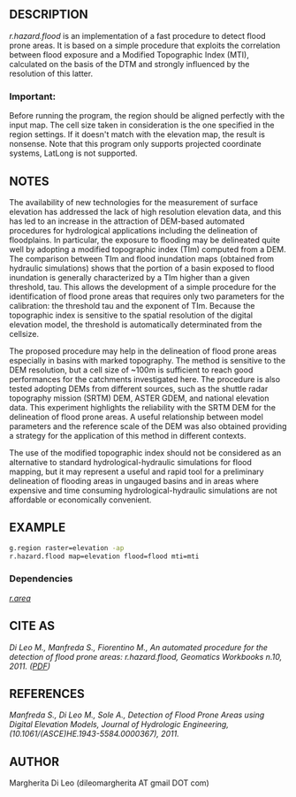 ## DESCRIPTION

*r.hazard.flood* is an implementation of a fast procedure to detect
flood prone areas. It is based on a simple procedure that exploits the
correlation between flood exposure and a Modified Topographic Index
(MTI), calculated on the basis of the DTM and strongly influenced by the
resolution of this latter.

### Important:

Before running the program, the region should be aligned perfectly with
the input map. The cell size taken in consideration is the one specified
in the region settings. If it doesn't match with the elevation map, the
result is nonsense. Note that this program only supports projected
coordinate systems, LatLong is not supported.

## NOTES

The availability of new technologies for the measurement of surface
elevation has addressed the lack of high resolution elevation data, and
this has led to an increase in the attraction of DEM-based automated
procedures for hydrological applications including the delineation of
floodplains. In particular, the exposure to flooding may be delineated
quite well by adopting a modified topographic index (TIm) computed from
a DEM. The comparison between TIm and flood inundation maps (obtained
from hydraulic simulations) shows that the portion of a basin exposed to
flood inundation is generally characterized by a TIm higher than a given
threshold, tau. This allows the development of a simple procedure for
the identification of flood prone areas that requires only two
parameters for the calibration: the threshold tau and the exponent of
TIm. Because the topographic index is sensitive to the spatial
resolution of the digital elevation model, the threshold is
automatically determinated from the cellsize.

The proposed procedure may help in the delineation of flood prone areas
especially in basins with marked topography. The method is sensitive to
the DEM resolution, but a cell size of \~100m is sufficient to reach
good performances for the catchments investigated here. The procedure is
also tested adopting DEMs from different sources, such as the shuttle
radar topography mission (SRTM) DEM, ASTER GDEM, and national elevation
data. This experiment highlights the reliability with the SRTM DEM for
the delineation of flood prone areas. A useful relationship between
model parameters and the reference scale of the DEM was also obtained
providing a strategy for the application of this method in different
contexts.

The use of the modified topographic index should not be considered as an
alternative to standard hydrological-hydraulic simulations for flood
mapping, but it may represent a useful and rapid tool for a preliminary
delineation of flooding areas in ungauged basins and in areas where
expensive and time consuming hydrological-hydraulic simulations are not
affordable or economically convenient.

## EXAMPLE

```sh
g.region raster=elevation -ap
r.hazard.flood map=elevation flood=flood mti=mti
```

### Dependencies

*[r.area](https://grass.osgeo.org/grass-stable/manuals/r.area.html)*

## CITE AS

*Di Leo M., Manfreda S., Fiorentino M., An automated procedure for the
detection of flood prone areas: r.hazard.flood, Geomatics Workbooks
n.10, 2011.
([PDF](https://geomatica.como.polimi.it/workbooks/n10/GW10-FOSS4Git_2011.pdf))*

## REFERENCES

*Manfreda S., Di Leo M., Sole A., Detection of Flood Prone Areas using
Digital Elevation Models, Journal of Hydrologic Engineering,
(10.1061/(ASCE)HE.1943-5584.0000367), 2011.*

## AUTHOR

Margherita Di Leo (dileomargherita AT gmail DOT com)
